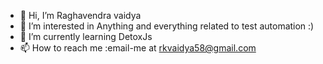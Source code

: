 - 👋 Hi, I’m Raghavendra vaidya
- 👀 I’m interested in Anything and everything related to test automation :)
- 🌱 I’m currently learning DetoxJs
- 📫 How to reach me :email-me at rkvaidya58@gmail.com

<!---
Raghavendra-vaidya/Raghavendra-vaidya is a ✨ special ✨ repository because its `README.md` (this file) appears on your GitHub profile.
You can click the Preview link to take a look at your changes.
--->
